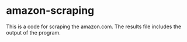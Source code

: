 # amazon-scraping
This is a code for scraping the amazon.com. The results file includes the output of the program.
